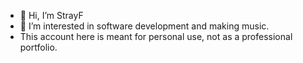 - 👋 Hi, I’m StrayF
- 🌱 I’m interested in software development and making music.
- This account here is meant for personal use, not as a professional portfolio.

<!---
StrayFeral/StrayFeral is a ✨ special ✨ repository because its `README.md` (this file) appears on your GitHub profile.
You can click the Preview link to take a look at your changes.
--->
